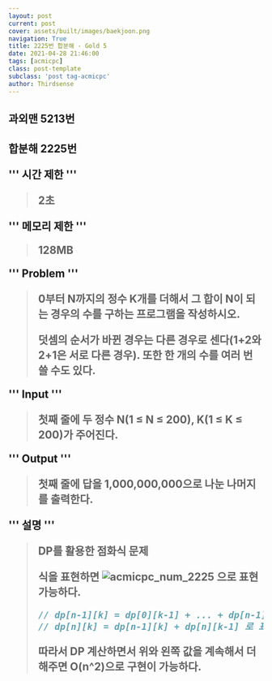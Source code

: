 ```yaml
---
layout: post
current: post
cover: assets/built/images/baekjoon.png
navigation: True
title: 2225번 합분해 - Gold 5
date: 2021-04-28 21:46:00
tags: [acmicpc]
class: post-template
subclass: 'post tag-acmicpc'
author: Thirdsense
---
```




## 과외맨 5213번



<h2 > 합분해 2225번

'''
시간 제한
'''

> 2초

'''
메모리 제한
'''
> 128MB

'''
Problem
'''

> 0부터 N까지의 정수 K개를 더해서 그 합이 N이 되는 경우의 수를 구하는 프로그램을 작성하시오.
>
> 덧셈의 순서가 바뀐 경우는 다른 경우로 센다(1+2와 2+1은 서로 다른 경우). 또한 한 개의 수를 여러 번 쓸 수도 있다.



'''
Input
'''
> 첫째 줄에 두 정수 N(1 ≤ N ≤ 200), K(1 ≤ K ≤ 200)가 주어진다.

'''
Output
'''

> 첫째 줄에 답을 1,000,000,000으로 나눈 나머지를 출력한다.

'''
설명
'''

> DP를 활용한 점화식 문제
>
> 식을 표현하면  ![acmicpc_num_2225](D:\github\to_be_programmer\assets\built\images\acmicpc_num_2225.png) 으로 표현가능하다.
>
> ``` c++
> // dp[n-1][k] = dp[0][k-1] + ... + dp[n-1][k] 이므로
> // dp[n][k] = dp[n-1][k] + dp[n][k-1] 로 표현가능하다.
> ```
>
> 따라서 DP 계산하면서 위와 왼쪽 값을 계속해서 더해주면 O(n^2)으로 구현이 가능하다.



<script src="https://gist.github.com/Thirdsense3/49602638d80a6a2eaabecdc786f75da9.js"></script>